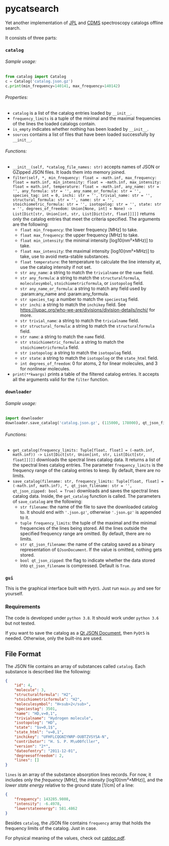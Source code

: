 # pycatsearch

Yet another implementation of [JPL](https://spec.jpl.nasa.gov/) and [CDMS](https://astro.uni-koeln.de/) spectroscopy catalogs offline search.

It consists of three parts:

### `catalog`

###### Sample usage:
```python
from catalog import Catalog
c = Catalog('catalog.json.gz')
c.print(min_frequency=140141, max_frequency=140142)
```

###### Properties:
- `catalog` is a list of the catalog entries loaded by `__init__`.
- `frequency_limits` is a tuple of the minimal and the maximal frequencies of the lines
  the loaded catalogs contain.
- `is_empty` indicates whether nothing has been loaded by `__init__`.
- `sources` contains a list of files that have been loaded successfully by `__init__`.

###### Functions:
- `__init__(self, *catalog_file_names: str)` accepts names of JSON or GZipped JSON files.
  It loads them into memory joined.
- `filter(self, *,
               min_frequency: float = -math.inf,
               max_frequency: float = math.inf,
               min_intensity: float = -math.inf,
               max_intensity: float = math.inf,
               temperature: float = -math.inf,
               any_name: str = '',
               any_formula: str = '',
               any_name_or_formula: str = '',
               species_tag: int = 0,
               inchi: str = '',
               trivial_name: str = '',
               structural_formula: str = '',
               name: str = '',
               stoichiometric_formula: str = '',
               isotopolog: str = '',
               state: str = '',
               degrees_of_freedom: Union[None, int] = None) -> List[Dict[str, Union[int, str, List[Dict[str, float]]]]]`
  returns only the catalog entries that meet the criteria specified. The arguments are the following:
    - `float min_frequency`: the lower frequency \[MHz\] to take.
    - `float max_frequency`: the upper frequency \[MHz\] to take.
    - `float min_intensity`: the minimal intensity \[log10(nm²×MHz)\] to take.
    - `float max_intensity`: the maximal intensity \[log10(nm²×MHz)\] to take, use to avoid meta-stable substances.
    - `float temperature`: the temperature to calculate the line intensity at,
      use the catalog intensity if not set.
    - `str any_name`: a string to match the ``trivialname`` or the ``name`` field.
    - `str any_formula`: a string to match the ``structuralformula``, ``moleculesymbol``,
      ``stoichiometricformula``, or ``isotopolog`` field.
    - `str any_name_or_formula`: a string to match any field used by :param:any_name and :param:any_formula.
    - `str species_tag`: a number to match the ``speciestag`` field.
    - `str inchi`: a string to match the ``inchikey`` field.
      See https://iupac.org/who-we-are/divisions/division-details/inchi/ for more.
    - `str trivial_name`: a string to match the ``trivialname`` field.
    - `str structural_formula`: a string to match the ``structuralformula`` field.
    - `str name`: a string to match the ``name`` field.
    - `str stoichiometric_formula`: a string to match the ``stoichiometricformula`` field.
    - `str isotopolog`: a string to match the ``isotopolog`` field.
    - `str state`: a string to match the ``isotopolog`` or the ``state_html`` field.
    - `int degrees_of_freedom`: 0 for atoms, 2 for linear molecules, and 3 for nonlinear molecules.
- `print(**kwargs)` prints a table of the filtered catalog entries.
  It accepts all the arguments valid for the `filter` function.

### `downloader`

###### Sample usage:
```python
import downloader
downloader.save_catalog('catalog.json.gz', (115000, 178000), qt_json_filename='catalog.qbjsz', qt_json_zipped=True)
```

###### Functions:
- `get_catalog(frequency_limits: Tuple[float, float] = (-math.inf, math.inf)) ->
  List[Dict[str, Union[int, str, List[Dict[str, float]]]]]` downloads the spectral lines catalog data.
  It returns a list of the spectral lines catalog entries.
  The parameter `frequency_limits` is the frequency range of the catalog entries to keep.
  By default, there are no limits.
- `save_catalog(filename: str, frequency_limits: Tuple[float, float] = (-math.inf, math.inf), *,
  qt_json_filename: str = '', qt_json_zipped: bool = True)` downloads and saves the spectral lines catalog data.
  Inside, the `get_catalog` function is called.
  The parameters of `save_catalog` are the following:
    - `str filename`: the name of the file to save the downloaded catalog to.
      It should end with `'.json.gz'`, otherwise `'.json.gz'` is appended to it.
    - `tuple frequency_limits`: the tuple of the maximal and the minimal frequencies of the lines being stored.
      All the lines outside the specified frequency range are omitted. By default, there are no limits.
    - `str qt_json_filename`: the name of the catalog saved as a binary representation of `QJsonDocument`.
      If the value is omitted, nothing gets stored.
    - `bool qt_json_zipped`: the flag to indicate whether the data stored into ``qt_json_filename`` is compressed.
      Default is `True`.
      
### `gui`

This is the graphical interface built with `PyQt5`. Just run `main.py` and see for yourself.

### Requirements

The code is developed under `python 3.8`. It should work under `python 3.6` but not tested.

If you want to save the catalog as a [Qt JSON Document](https://doc.qt.io/qt-5/qjsondocument.html),
then `PyQt5` is needed. Otherwise, only the built-ins are used.

## File Format

The JSON file contains an array of substances called `catalog`.
Each substance is described like the following:

```json
{
    "id": 4,
    "molecule": 3,
    "structuralformula": "H2",
    "stoichiometricformula": "H2",
    "moleculesymbol": "H<sub>2</sub>",
    "speciestag": 3501,
    "name": "HD,v=0,1",
    "trivialname": "Hydrogen molecule",
    "isotopolog": "HD",
    "state": "$v=0,1$",
    "state_html": "v=0,1",
    "inchikey": "UFHFLCQGNIYNRP-OUBTZVSYSA-N",
    "contributor": "H. S. P. M\u00fcller",
    "version": "2*",
    "dateofentry": "2011-12-01",
    "degreesoffreedom": 2,
    "lines": []
}
```

`lines` is an array of the substance absorption lines records.
For now, it includes only the _frequency_ \[MHz\], the _intensity_ \[log10(nm²×MHz)\],
and the _lower state energy_ relative to the ground state \[1/cm\] of a line:

```json
{
    "frequency": 143285.9808,
    "intensity": -6.4978,
    "lowerstateenergy": 581.4862
}
```

Besides `catalog`, the JSON file contains `frequency` array that holds the frequency limits of the catalog.
Just in case.

For physical meaning of the values, check out [catdoc.pdf](https://spec.jpl.nasa.gov//ftp//pub/catalog/doc/catdoc.pdf).
